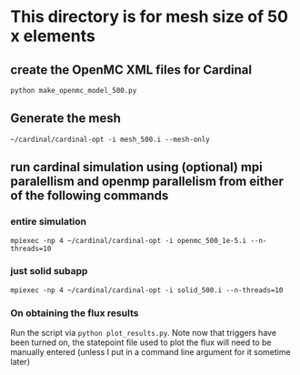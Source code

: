 # This directory is for mesh size of 50 x elements
## create the OpenMC XML files for Cardinal
`python make_openmc_model_500.py`
## Generate the mesh
`~/cardinal/cardinal-opt -i mesh_500.i --mesh-only`
## run cardinal simulation using (optional) mpi paralellism and openmp parallelism from either of the following commands
### entire simulation
`mpiexec -np 4 ~/cardinal/cardinal-opt -i openmc_500_1e-5.i --n-threads=10`
### just solid subapp
`mpiexec -np 4 ~/cardinal/cardinal-opt -i solid_500.i --n-threads=10`

### On obtaining the flux results
Run the script via `python plot_results.py`. Note now that triggers have been turned on, the statepoint file used to plot the flux will need to be manually entered (unless I put in a command line argument for it sometime later)